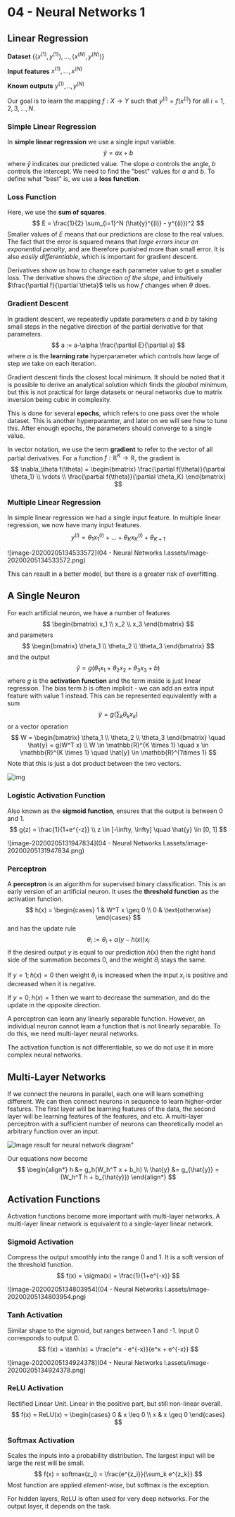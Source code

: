 # 04 - Neural Networks 1

## Linear Regression

**Dataset** $\{\langle x^{(1)}, y^{(1)}\rangle, ..., \langle x^{(N)}, y^{(N)}\rangle\}$

**Input features** $x^{(1)}, ..., x^{(N)}$

**Known outputs** $y^{(1)}, .., y^{(N)}$

Our goal is to learn the mapping $f:X\rightarrow Y$ such that $y^{(i)} = f(x^{(i)})$ for all $i = 1, 2, 3, ..., N$.

### Simple Linear Regression

In **simple linear regression** we use a single input variable.
$$
\hat{y}=ax+b
$$
where $\hat{y}$ indicates our predicted value. The slope $a$ controls the angle, $b$ controls the intercept. We need to find the "best" values for $a$ and $b$. To define what "best" is, we use a **loss function**. 

### Loss Function

Here, we use the **sum of squares**.
$$
E = \frac{1}{2} \sum_{i=1}^N (\hat{y}^{(i)} - y^{(i)})^2
$$
Smaller values of $E$ means that our predictions are close to the real values. The fact that the error is squared means that *large errors incur an exponential penalty*, and are therefore punished more than small error. It is also *easily differentiable*, which is important for gradient descent.

Derivatives show us how to change each parameter value to get a smaller loss. The derivative shows the *direction of the slope*, and intuitively $\frac{\partial f}{\partial \theta}$ tells us how $f$ changes when $\theta$ does.

### Gradient Descent

In gradient descent, we repeatedly update parameters $a$ and $b$ by taking small steps in the negative direction of the partial derivative for that parameters.
$$
a := a-\alpha \frac{\partial E}{\partial a} 
$$
where $\alpha$ is the **learning rate** hyperparameter which controls how large of step we take on each iteration. 

Gradient descent finds the closest local minimum. It should be noted that it is possible to derive an analytical solution which finds the *gloabal* minimum, but this is not practical for large datasets or neural networks due to matrix inversion being cubic in complexity. 

This is done for several **epochs**, which refers to one pass over the whole dataset. This is another hyperparamter, and later on we will see how to tune this. After enough epochs, the parameters should converge to a single value.

In vector notation, we use the term **gradient** to refer to the vector of all partial derivatives. For a function $f:\mathbb{R}^K \rightarrow \mathbb{R}$, the gradient is
$$
\nabla_\theta f(\theta) = 
\begin{bmatrix}
\frac{\partial f(\theta)}{\partial \theta_1} \\
\vdots \\
\frac{\partial f(\theta)}{\partial \theta_K}
\end{bmatrix}
$$

### Multiple Linear Regression

In simple linear regression we had a single input feature. In multiple linear regression, we now have many input features.
$$
y^{(i)} = \theta_1x_1^{(i)} + ... + \theta_K x_K^{(i)} + \theta_{K+1}
$$

![image-20200205134533572](04 - Neural Networks I.assets/image-20200205134533572.png)	

This can result in a better model, but there is a greater risk of overfitting.

## A Single Neuron

For each artificial neuron, we have a number of features 
$$
\begin{bmatrix}
x_1 \\ x_2 \\ x_3
\end{bmatrix}
$$
and parameters
$$
\begin{bmatrix}
\theta_1 \\ \theta_2 \\ \theta_3
\end{bmatrix}
$$
and the output 
$$
\hat{y} = g(\theta_1 x_1 + \theta_2 x_2 + \theta_3 x_3 + b)
$$
where $g$ is the **activation function** and the term inside is just linear regression. The bias term $b$ is often implicit - we can add an extra input feature with value $1$ instead. This can be represented equivalently with a sum
$$
\hat{y} = g(\sum_k \theta_k x_k)
$$
or a vector operation
$$
W =
\begin{bmatrix}
\theta_1 \\ \theta_2 \\ \theta_3
\end{bmatrix}
\quad
\hat{y}
= g(W^T x) \\
W \in \mathbb{R}^{K \times 1} \quad x \in \mathbb{R}^{K \times 1} \quad \hat{y} \in \mathbb{R}^{1\times 1}
$$
Note that this is just a dot product between the two vectors.

![img](https://miro.medium.com/max/1500/1*WRG_Re8vGVuHDYigtq2IBA.jpeg)

### Logistic Activation Function

Also known as the **sigmoid function**, ensures that the output is between 0 and 1.
$$
g(z) = \frac{1}{1+e^{-z}} \\
z \in [-\infty, \infty] \quad \hat{y} \in [0, 1]
$$

![image-20200205131947834](04 - Neural Networks I.assets/image-20200205131947834.png)

### Perceptron

A **perceptron** is an algorithm for supervised binary classification. This is an early version of an artificial neuron. It uses the **threshold function** as the activation function.
$$
h(x) = 
\begin{cases}
1 & W^T x \geq 0 \\
0 & \text{otherwise}
\end{cases}
$$
and has the update rule
$$
\theta_i := \theta_i + \alpha(y - h(x))x_i
$$
If the desired output $y$ is equal to our prediction $h(x)$ then the right hand side of the summation becomes 0, and the weight $\theta_i$ stays the same.

If $y = 1; h(x) = 0$ then weight $\theta_i$ is increased when the input $x_i$ is positive and decreased when it is negative.

If $y=0; h(x) = 1$ then we want to decrease the summation, and do the update in the opposite direction.

A perceptron can learn any linearly separable function. However, an individual neuron cannot learn a function that is not linearly separable.  To do this, we need multi-layer neural networks.

The activation function is not differentiable, so we do not use it in more complex neural networks.

## Multi-Layer Networks

If we connect the neurons in parallel, each one will learn something different. We can then connect neurons in sequence to learn higher-order features. The first layer will be learning features of the data, the second layer will be learning features of the features, and etc. A multi-layer perceptron with a sufficient number of neurons can theoretically model an arbitrary function over an input.

![Image result for neural network diagram"](https://i.stack.imgur.com/eVP3n.png)

Our equations now become
$$
\begin{align*}
h &= g_h(W_h^T x + b_h) \\
\hat{y} &= g_{\hat{y}} = (W_h^T h + b_{\hat{y}})
\end{align*}
$$

## Activation Functions

Activation functions become more important with multi-layer networks. A multi-layer linear network is equivalent to a single-layer linear network.

### Sigmoid Activation

Compress the output smoothly into the range 0 and 1. It is a soft version of the threshold function.
$$
f(x) = \sigma(x) = \frac{1}{1+e^{-x}}
$$

![image-20200205134803954](04 - Neural Networks I.assets/image-20200205134803954.png)

### Tanh Activation

Similar shape to the sigmoid, but ranges between 1 and -1. Input 0 corresponds to output 0.
$$
f(x) = \tanh(x) = \frac{e^x - e^{-x}}{e^x + e^{-x}}
$$

![image-20200205134924378](04 - Neural Networks I.assets/image-20200205134924378.png)

### ReLU Activation

Rectified Linear Unit. Linear in the positive part, but still non-linear overall.
$$
f(x) = ReLU(x) = 
\begin{cases}
0 & x \leq 0 \\
x & x \geq 0
\end{cases}
$$

### Softmax Activation

Scales the inputs into a probability distribution. The largest input will be large the rest will be small.
$$
f(x) = softmax(z_i) = \frac{e^{z_i}}{\sum_k e^{z_k}}
$$
Most function are applied *element-wise*, but softmax is the exception.

For hidden layers, ReLU is often used for very deep networks. For the output layer, it depends on the task.